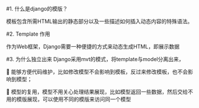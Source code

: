#1.	什么是django的模版？

模板包含所需HTML输出的静态部分以及一些描述如何插入动态内容的特殊语法。

#2.	Template 作用

作为Web框架，Django需要一种便捷的方式来动态生成HTML，即展示数据

#3.	为什么独立出来
Django采用mvt的模式，将template与model分离出来，

	能够方便代码维护，比如修改模型不会影响到模板，反过来修改模板，也不会影响到模型；

	模型的复用，模型不用关心处理结果展现，比如模型返回一些数据，然后交给不用的模版展现，可以使用不同的模版来访问同一个模型
